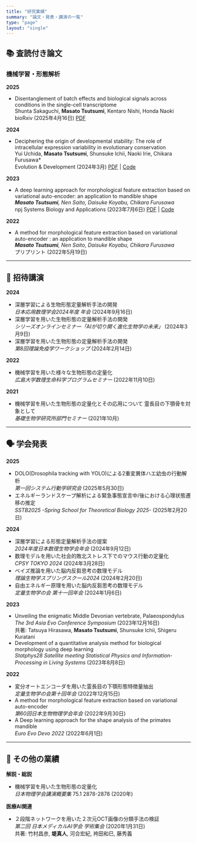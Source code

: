 ```yaml
---
title: "研究業績"
summary: "論文・発表・講演の一覧"
type: "page"
layout: "single"
---
```


<div class="publications-container">

## 📚 査読付き論文

### 機械学習・形態解析

<div class="publication-list">

**2025**
- Disentanglement of batch effects and biological signals across conditions in the single-cell transcriptome  
  Shunta Sakaguchi, **Masato Tsutsumi**, Kentaro Nishi, Honda Naoki  
  bioRxiv (2025年4月16日) [PDF](https://www.biorxiv.org/content/biorxiv/early/2025/04/16/2025.04.10.648296.full.pdf)

**2024**
- Deciphering the origin of developmental stability: The role of intracellular expression variability in evolutionary conservation  
  Yui Uchida, **Masato Tsutsumi**, Shunsuke Ichii, Naoki Irie, Chikara Furusawa*  
  Evolution & Development (2024年3月) [PDF](https://onlinelibrary.wiley.com/doi/pdf/10.1111/ede.12473) | [Code](https://github.com/masa10223/symmetry_analysis)

**2023**
- A deep learning approach for morphological feature extraction based on variational auto-encoder: an application to mandible shape  
  ***Masato Tsutsumi**, Nen Saito, Daisuke Koyabu, Chikara Furusawa*  
  npj Systems Biology and Applications (2023年7月6日) [PDF](https://doi.org/10.1038/s41540-023-00293-6) | [Code](https://github.com/masa10223)

**2022**
- A method for morphological feature extraction based on variational auto-encoder : an application to mandible shape  
  ***Masato Tsutsumi**, Nen Saito, Daisuke Koyabu, Chikara Furusawa*  
  プリプリント (2022年5月19日)

</div>

---

## 🎤 招待講演

<div class="talk-list">

**2024**
- 深層学習による生物形態定量解析手法の開発  
  *日本応用数理学会2024年度 年会* (2024年9月16日)
- 深層学習を用いた生物形態の定量解析手法の開発  
  *シリーズオンラインセミナー「AIが切り開く進化生物学の未来」* (2024年3月9日)
- 深層学習を用いた生物形態の定量解析手法の開発  
  *第8回理論免疫学ワークショップ* (2024年2月14日)

**2022**
- 機械学習を用いた様々な生物形態の定量化  
  *広島大学数理生命科学プログラムセミナー* (2022年11月10日)

**2021**
- 機械学習を用いた生物形態の定量化とその応用について 霊長目の下顎骨を対象として  
  *基礎生物学研究所部門セミナー* (2021年10月)

</div>

---

## 🗣️ 学会発表

<div class="presentation-list">

**2025**
- DOLO(Drosophila tracking with YOLO)による2重変異体ハエ幼虫の行動解析  
  *第一回システム行動学研究会* (2025年5月30日)
- エネルギーランドスケープ解析による緊急事態宣言中/後における心理状態遷移の推定  
  *SSTB2025 -Spring School for Theoretical Biology 2025-* (2025年2月20日)

**2024**
- 深層学習による形態定量解析手法の提案  
  *2024年度日本数理生物学会年会* (2024年9月12日)
- 数理モデルを用いた社会的敗北ストレス下でのマウス行動の定量化  
  *CPSY TOKYO 2024* (2024年3月28日)
- ベイズ推論を用いた脳内反芻思考の数理モデル  
  *理論生物学スプリングスクール2024* (2024年2月20日)
- 自由エネルギー原理を用いた脳内反芻思考の数理モデル  
  *定量生物学の会 第十一回年会* (2024年1月6日)

**2023**
- Unveiling the enigmatic Middle Devonian vertebrate, Palaeospondylus  
  *The 3rd Asia Evo Conference Symposium* (2023年12月16日)  
  共著: Tatsuya Hirasawa, **Masato Tsutsumi**, Shunsuke Ichii, Shigeru Kuratani
- Development of a quantitative analysis method for biological morphology using deep learning  
  *Statphys28 Satellite meeting Statistical Physics and Information-Processing in Living Systems* (2023年8月8日)

**2022**
- 変分オートエンコーダを用いた霊長目の下顎形態特徴量抽出  
  *定量生物学の会第十回年会* (2022年12月15日)
- A method for morphological feature extraction based on variational auto-encoder  
  *第60回日本生物物理学会年会* (2022年9月30日)
- A Deep learning approach for the shape analysis of the primates mandible  
  *Euro Evo Devo 2022* (2022年6月1日)

</div>

---

## 📝 その他の業績

<div class="misc-list">

**解説・総説**
- 機械学習を用いた生物形態の定量化  
  *日本物理学会講演概要集* 75.1 2878-2878 (2020年)

**医療AI関連**
- ２段階ネットワークを用いた２次元OCT画像の分類手法の検証  
  *第二回 日本メディカルAI学会 学術集会* (2020年1月31日)  
  共著: 竹村昌彦, **堤真人**, 河合宏紀, 袴田和巳, 藤秀義

</div>

</div>